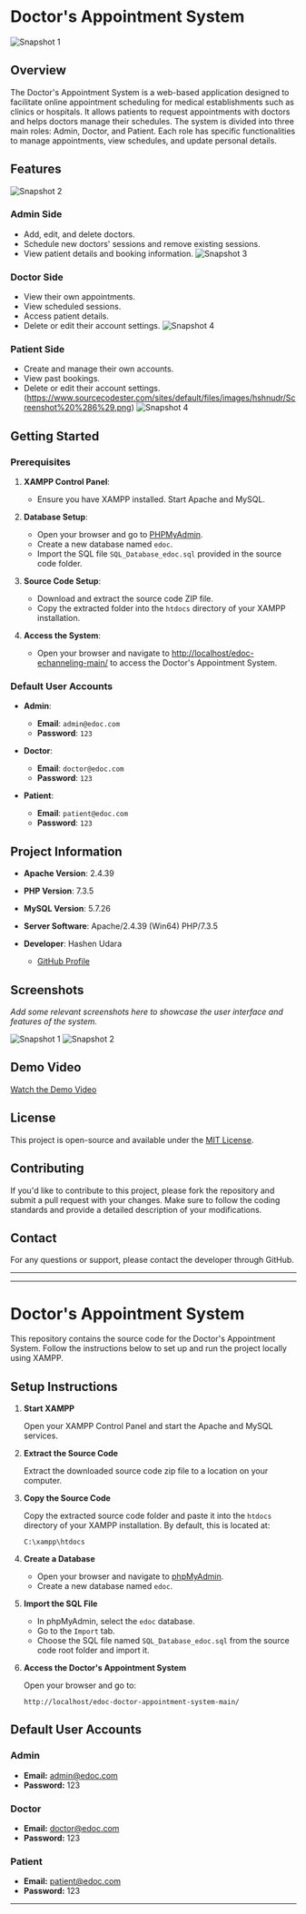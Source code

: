 # Doctor's Appointment System

![Snapshot 1](https://www.sourcecodester.com/sites/default/files/styles/large/public/images/hshnudr/Screenshot%20%281%29.png?itok=Yp_6AHUX)
## Overview

The Doctor's Appointment System is a web-based application designed to facilitate online appointment scheduling for medical establishments such as clinics or hospitals. It allows patients to request appointments with doctors and helps doctors manage their schedules. The system is divided into three main roles: Admin, Doctor, and Patient. Each role has specific functionalities to manage appointments, view schedules, and update personal details.

## Features
![Snapshot 2](https://www.sourcecodester.com/sites/default/files/images/hshnudr/Screenshot%20%283%29.png)
### Admin Side
- Add, edit, and delete doctors.
- Schedule new doctors' sessions and remove existing sessions.
- View patient details and booking information.
![Snapshot 3](https://www.sourcecodester.com/sites/default/files/images/hshnudr/Screenshot%20%289%29.png)
### Doctor Side
- View their own appointments.
- View scheduled sessions.
- Access patient details.
- Delete or edit their account settings. 
![Snapshot 4](https://www.sourcecodester.com/sites/default/files/images/hshnudr/Screenshot%20%286%29.png)
### Patient Side
- Create and manage their own accounts.
- View past bookings.
- Delete or edit their account settings.  (https://www.sourcecodester.com/sites/default/files/images/hshnudr/Screenshot%20%286%29.png)
![Snapshot 4](https://www.sourcecodester.com/sites/default/files/images/hshnudr/Screenshot%20%286%29.png)
## Getting Started

### Prerequisites

1. **XAMPP Control Panel**:
   - Ensure you have XAMPP installed. Start Apache and MySQL.

2. **Database Setup**:
   - Open your browser and go to [PHPMyAdmin](http://localhost/phpmyadmin).
   - Create a new database named `edoc`.
   - Import the SQL file `SQL_Database_edoc.sql` provided in the source code folder.

3. **Source Code Setup**:
   - Download and extract the source code ZIP file.
   - Copy the extracted folder into the `htdocs` directory of your XAMPP installation.

4. **Access the System**:
   - Open your browser and navigate to [http://localhost/edoc-echanneling-main/](http://localhost/edoc-echanneling-main/) to access the Doctor's Appointment System.

### Default User Accounts

- **Admin**:
  - **Email**: `admin@edoc.com`
  - **Password**: `123`

- **Doctor**:
  - **Email**: `doctor@edoc.com`
  - **Password**: `123`

- **Patient**:
  - **Email**: `patient@edoc.com`
  - **Password**: `123`

## Project Information

- **Apache Version**: 2.4.39
- **PHP Version**: 7.3.5
- **MySQL Version**: 5.7.26
- **Server Software**: Apache/2.4.39 (Win64) PHP/7.3.5

- **Developer**: Hashen Udara
  - [GitHub Profile](https://github.com/RitzyKingS/)

## Screenshots

*Add some relevant screenshots here to showcase the user interface and features of the system.*

![Snapshot 1](https://www.sourcecodester.com/sites/default/files/images/hshnudr/Screenshot%20%282%29.png) 
![Snapshot 2](https://www.sourcecodester.com/sites/default/files/images/hshnudr/Screenshot%20%288%29.png)

## Demo Video

[Watch the Demo Video](https://youtu.be/mAWHYAHmit4)

## License

This project is open-source and available under the [MIT License](LICENSE).

## Contributing

If you'd like to contribute to this project, please fork the repository and submit a pull request with your changes. Make sure to follow the coding standards and provide a detailed description of your modifications.

## Contact

For any questions or support, please contact the developer through GitHub.

---

---

# Doctor's Appointment System

This repository contains the source code for the Doctor's Appointment System. Follow the instructions below to set up and run the project locally using XAMPP.

## Setup Instructions

1. **Start XAMPP**

   Open your XAMPP Control Panel and start the Apache and MySQL services.

2. **Extract the Source Code**

   Extract the downloaded source code zip file to a location on your computer.

3. **Copy the Source Code**

   Copy the extracted source code folder and paste it into the `htdocs` directory of your XAMPP installation. By default, this is located at:
   ```
   C:\xampp\htdocs
   ```

4. **Create a Database**

   - Open your browser and navigate to [phpMyAdmin](http://localhost/phpmyadmin).
   - Create a new database named `edoc`.

5. **Import the SQL File**

   - In phpMyAdmin, select the `edoc` database.
   - Go to the `Import` tab.
   - Choose the SQL file named `SQL_Database_edoc.sql` from the source code root folder and import it.

6. **Access the Doctor's Appointment System**

   Open your browser and go to:
   ```
   http://localhost/edoc-doctor-appointment-system-main/
   ```

## Default User Accounts

### Admin
- **Email:** admin@edoc.com
- **Password:** 123

### Doctor
- **Email:** doctor@edoc.com
- **Password:** 123

### Patient
- **Email:** patient@edoc.com
- **Password:** 123

---
